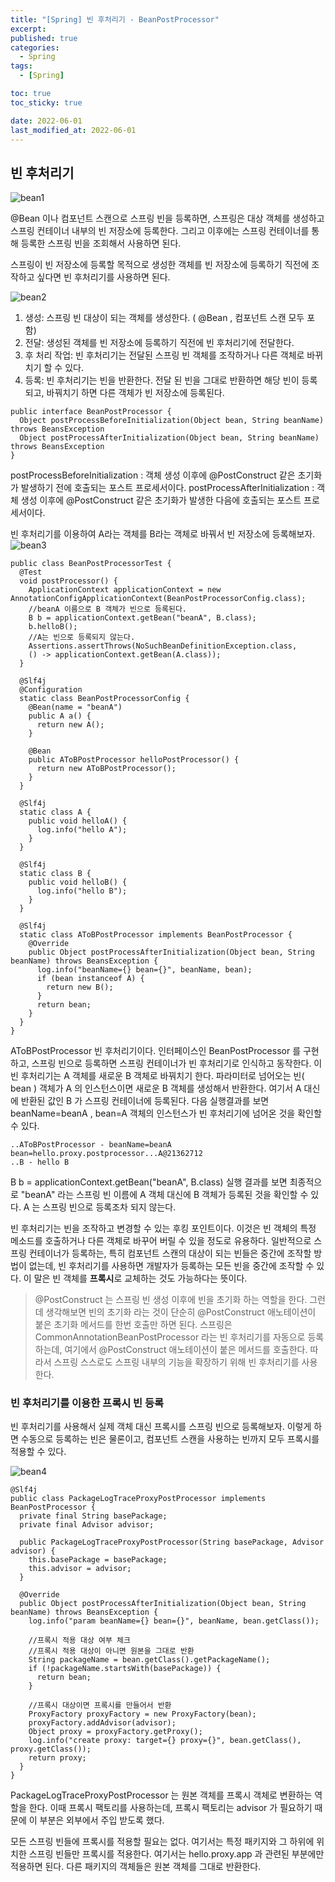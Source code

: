 ```yaml
---
title: "[Spring] 빈 후처리기 - BeanPostProcessor"
excerpt:
published: true
categories:
  - Spring
tags:
  - [Spring]

toc: true
toc_sticky: true

date: 2022-06-01
last_modified_at: 2022-06-01
---
```


## 빈 후처리기

![bean1](../../images/bean.PNG)

@Bean 이나 컴포넌트 스캔으로 스프링 빈을 등록하면, 스프링은 대상 객체를 생성하고 스프링 컨테이너 내부의 빈 저장소에 등록한다. 그리고 이후에는 스프링 컨테이너를 통해 등록한 스프링 빈을 조회해서 사용하면 된다.

스프링이 빈 저장소에 등록할 목적으로 생성한 객체를 빈 저장소에 등록하기 직전에 조작하고 싶다면 빈 후처리기를 사용하면 된다.

![bean2](../../images/bean2.PNG)

1. 생성: 스프링 빈 대상이 되는 객체를 생성한다. ( @Bean , 컴포넌트 스캔 모두 포함)
2. 전달: 생성된 객체를 빈 저장소에 등록하기 직전에 빈 후처리기에 전달한다.
3. 후 처리 작업: 빈 후처리기는 전달된 스프링 빈 객체를 조작하거나 다른 객체로 바뀌치기 할 수 있다.
4. 등록: 빈 후처리기는 빈을 반환한다. 전달 된 빈을 그대로 반환하면 해당 빈이 등록되고, 바꿔치기 하면 다른 객체가 빈 저장소에 등록된다.

```
public interface BeanPostProcessor {
  Object postProcessBeforeInitialization(Object bean, String beanName) throws BeansException
  Object postProcessAfterInitialization(Object bean, String beanName) throws BeansException
}
```

postProcessBeforeInitialization : 객체 생성 이후에 @PostConstruct 같은 초기화가 발생하기 전에 호출되는 포스트 프로세서이다.
postProcessAfterInitialization : 객체 생성 이후에 @PostConstruct 같은 초기화가 발생한 다음에 호출되는 포스트 프로세서이다.

빈 후처리기를 이용하여 A라는 객체를 B라는 객체로 바꿔서 빈 저장소에 등록해보자.
![bean3](../../images/bean3.PNG)

```
public class BeanPostProcessorTest {
  @Test
  void postProcessor() {
    ApplicationContext applicationContext = new AnnotationConfigApplicationContext(BeanPostProcessorConfig.class);
    //beanA 이름으로 B 객체가 빈으로 등록된다.
    B b = applicationContext.getBean("beanA", B.class);
    b.helloB();
    //A는 빈으로 등록되지 않는다.
    Assertions.assertThrows(NoSuchBeanDefinitionException.class,
    () -> applicationContext.getBean(A.class));
  }

  @Slf4j
  @Configuration
  static class BeanPostProcessorConfig {
    @Bean(name = "beanA")
    public A a() {
      return new A();
    }

    @Bean
    public AToBPostProcessor helloPostProcessor() {
      return new AToBPostProcessor();
    }
  }

  @Slf4j
  static class A {
    public void helloA() {
      log.info("hello A");
    }
  }

  @Slf4j
  static class B {
    public void helloB() {
      log.info("hello B");
    }
  }

  @Slf4j
  static class AToBPostProcessor implements BeanPostProcessor {
    @Override
    public Object postProcessAfterInitialization(Object bean, String beanName) throws BeansException {
      log.info("beanName={} bean={}", beanName, bean);
      if (bean instanceof A) {
        return new B();
      }
      return bean;
    }
  }
}
```

AToBPostProcessor
빈 후처리기이다. 인터페이스인 BeanPostProcessor 를 구현하고, 스프링 빈으로 등록하면 스프링 컨테이너가 빈 후처리기로 인식하고 동작한다.
이 빈 후처리기는 A 객체를 새로운 B 객체로 바꿔치기 한다. 파라미터로 넘어오는 빈( bean ) 객체가 A 의 인스턴스이면 새로운 B 객체를 생성해서 반환한다. 여기서 A 대신에 반환된 값인 B 가 스프링 컨테이너에 등록된다. 다음 실행결과를 보면 beanName=beanA , bean=A 객체의 인스턴스가 빈 후처리기에 넘어온 것을 확인할 수 있다.

```
..AToBPostProcessor - beanName=beanA
bean=hello.proxy.postprocessor...A@21362712
..B - hello B
```

B b = applicationContext.getBean("beanA", B.class)
실행 결과를 보면 최종적으로 "beanA" 라는 스프링 빈 이름에 A 객체 대신에 B 객체가 등록된 것을 확인할 수 있다. A 는 스프링 빈으로 등록조차 되지 않는다.

빈 후처리기는 빈을 조작하고 변경할 수 있는 후킹 포인트이다.
이것은 빈 객체의 특정 메소드를 호출하거나 다른 객체로 바꾸어 버릴 수 있을 정도로 유용하다.
일반적으로 스프링 컨테이너가 등록하는, 특히 컴포넌트 스캔의 대상이 되는 빈들은 중간에 조작할 방법이 없는데, 빈 후처리기를 사용하면 개발자가 등록하는 모든 빈을 중간에 조작할 수 있다. 이 말은 빈 객체를 **프록시**로 교체하는 것도 가능하다는 뜻이다.

> @PostConstruct 는 스프링 빈 생성 이후에 빈을 초기화 하는 역할을 한다. 그런데 생각해보면 빈의 초기화 라는 것이 단순히 @PostConstruct 애노테이션이 붙은 초기화 메서드를 한번 호출만 하면 된다.
> 스프링은 CommonAnnotationBeanPostProcessor 라는 빈 후처리기를 자동으로 등록하는데, 여기에서 @PostConstruct 애노테이션이 붙은 메서드를 호출한다. 따라서 스프링 스스로도 스프링 내부의 기능을 확장하기 위해 빈 후처리기를 사용한다.

### 빈 후처리기를 이용한 프록시 빈 등록

빈 후처리기를 사용해서 실제 객체 대신 프록시를 스프링 빈으로 등록해보자.
이렇게 하면 수동으로 등록하는 빈은 물론이고, 컴포넌트 스캔을 사용하는 빈까지 모두 프록시를 적용할 수 있다.

![bean4](../../images/bean4.PNG)

```
@Slf4j
public class PackageLogTraceProxyPostProcessor implements BeanPostProcessor {
  private final String basePackage;
  private final Advisor advisor;

  public PackageLogTraceProxyPostProcessor(String basePackage, Advisor advisor) {
    this.basePackage = basePackage;
    this.advisor = advisor;
  }

  @Override
  public Object postProcessAfterInitialization(Object bean, String beanName) throws BeansException {
    log.info("param beanName={} bean={}", beanName, bean.getClass());

    //프록시 적용 대상 여부 체크
    //프록시 적용 대상이 아니면 원본을 그대로 반환
    String packageName = bean.getClass().getPackageName();
    if (!packageName.startsWith(basePackage)) {
      return bean;
    }

    //프록시 대상이면 프록시를 만들어서 반환
    ProxyFactory proxyFactory = new ProxyFactory(bean);
    proxyFactory.addAdvisor(advisor);
    Object proxy = proxyFactory.getProxy();
    log.info("create proxy: target={} proxy={}", bean.getClass(), proxy.getClass());
    return proxy;
  }
}
```

PackageLogTraceProxyPostProcessor 는 원본 객체를 프록시 객체로 변환하는 역할을 한다. 이때 프록시 팩토리를 사용하는데, 프록시 팩토리는 advisor 가 필요하기 때문에 이 부분은 외부에서 주입 받도록 했다.

모든 스프링 빈들에 프록시를 적용할 필요는 없다. 여기서는 특정 패키지와 그 하위에 위치한 스프링 빈들만 프록시를 적용한다. 여기서는 hello.proxy.app 과 관련된 부분에만 적용하면 된다. 다른 패키지의 객체들은 원본 객체를 그대로 반환한다.

<script src="https://utteranc.es/client.js"
        repo="chojs23/comments"
        issue-term="pathname"
        theme="github-dark"
        crossorigin="anonymous"
        async>
</script>

